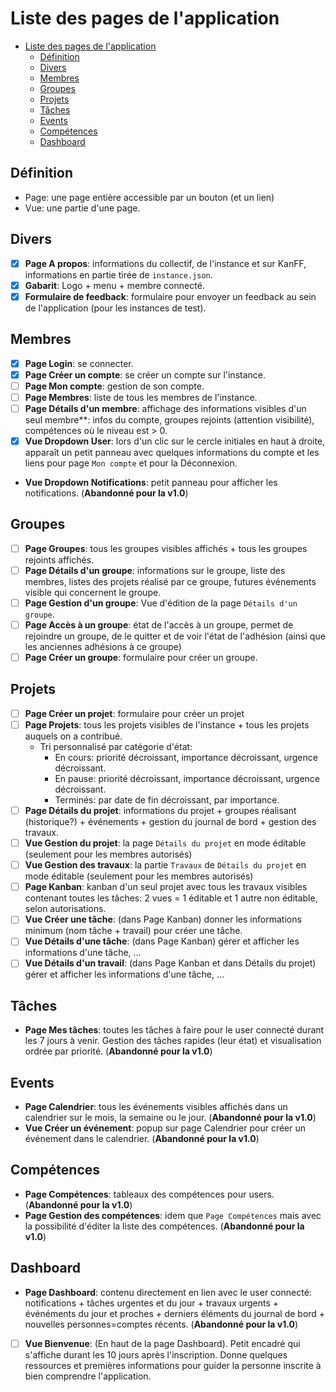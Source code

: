 # Liste des pages de l'application

<!-- MDTOC maxdepth:6 firsth1:1 numbering:0 flatten:0 bullets:1 updateOnSave:1 -->

- [Liste des pages de l'application](#liste-des-pages-de-lapplication)   
   - [Définition](#définition)   
   - [Divers](#divers)   
   - [Membres](#membres)   
   - [Groupes](#groupes)   
   - [Projets](#projets)   
   - [Tâches](#tâches)   
   - [Events](#events)   
   - [Compétences](#compétences)   
   - [Dashboard](#dashboard)   

<!-- /MDTOC -->

## Définition
- Page: une page entière accessible par un bouton (et un lien)
- Vue: une partie d'une page.

## Divers
- [x] **Page A propos**: informations du collectif, de l'instance et sur KanFF, informations en partie tirée de `instance.json`.
- [x] **Gabarit**: Logo + menu + membre connecté.
- [x] **Formulaire de feedback**: formulaire pour envoyer un feedback au sein de l'application (pour les instances de test).

## Membres
- [x] **Page Login**: se connecter.
- [x] **Page Créer un compte**: se créer un compte sur l'instance.
- [ ] **Page Mon compte**: gestion de son compte.
- [ ] **Page Membres**: liste de tous les membres de l'instance.
- [ ] **Page Détails d'un membre**: affichage des informations visibles d'un seul membre**: infos du compte, groupes rejoints (attention visibilité), compétences où le niveau est > 0.
- [x] **Vue Dropdown User**: lors d'un clic sur le cercle initiales en haut à droite, apparaît un petit panneau avec quelques informations du compte et les liens pour page `Mon compte` et pour la Déconnexion.
- **Vue Dropdown Notifications**: petit panneau pour afficher les notifications. (**Abandonné pour la v1.0**)

## Groupes
- [ ] **Page Groupes**: tous les groupes visibles affichés + tous les groupes rejoints affichés.
- [ ] **Page Détails d'un groupe**: informations sur le groupe, liste des membres, listes des projets réalisé par ce groupe, futures événements visible qui concernent le groupe.
- [ ] **Page Gestion d'un groupe**: Vue d'édition de la page `Détails d'un groupe`.
- [ ] **Page Accès à un groupe**: état de l'accès à un groupe, permet de rejoindre un groupe, de le quitter et de voir l'état de l'adhésion (ainsi que les anciennes adhésions à ce groupe)
- [ ] **Page Créer un groupe**: formulaire pour créer un groupe.

## Projets
- [ ] **Page Créer un projet**: formulaire pour créer un projet
- [ ] **Page Projets**: tous les projets visibles de l'instance + tous les projets auquels on a contribué.
	- Tri personnalisé par catégorie d'état:
		- En cours: priorité décroissant, importance décroissant, urgence décroissant.
		- En pause: priorité décroissant, importance décroissant, urgence décroissant.
		- Terminés: par date de fin décroissant, par importance.
- [ ] **Page Détails du projet**: informations du projet + groupes réalisant (historique?) + événements + gestion du journal de bord + gestion des travaux.
- [ ] **Vue Gestion du projet**: la page `Détails du projet` en mode éditable (seulement pour les membres autorisés)
- [ ] **Vue Gestion des travaux**: la partie `Travaux` de `Détails du projet` en mode éditable (seulement pour les membres autorisés)
- [ ] **Page Kanban**: kanban d'un seul projet avec tous les travaux visibles contenant toutes les tâches: 2 vues = 1 éditable et 1 autre non éditable, selon autorisations.
- [ ] **Vue Créer une tâche**: (dans Page Kanban) donner les informations minimum (nom tâche + travail) pour créer une tâche.
- [ ] **Vue Détails d'une tâche**: (dans Page Kanban) gérer et afficher les informations d'une tâche, ...
- [ ] **Vue Détails d'un travail**: (dans Page Kanban et dans Détails du projet) gérer et afficher les informations d'une tâche, ...

## Tâches
- **Page Mes tâches**: toutes les tâches à faire pour le user connecté durant les 7 jours à venir. Gestion des tâches rapides (leur état) et visualisation ordrée par priorité. (**Abandonné pour la v1.0**)

## Events
- **Page Calendrier**: tous les événements visibles affichés dans un calendrier sur le mois, la semaine ou le jour. (**Abandonné pour la v1.0**)
- **Vue Créer un événement**: popup sur page Calendrier pour créer un événement dans le calendrier. (**Abandonné pour la v1.0**)

## Compétences
- **Page Compétences**: tableaux des compétences pour users. (**Abandonné pour la v1.0**)
- **Page Gestion des compétences**: idem que `Page Compétences` mais avec la possibilité d'éditer la liste des compétences. (**Abandonné pour la v1.0**)

## Dashboard
- **Page Dashboard**: contenu directement en lien avec le user connecté: notifications + tâches urgentes et du jour + travaux urgents + événéments du jour et proches + derniers éléments du journal de bord + nouvelles personnes=comptes récents. (**Abandonné pour la v1.0**)
- [ ] **Vue Bienvenue**: (En haut de la page Dashboard). Petit encadré qui s'affiche durant les 10 jours après l'inscription. Donne quelques ressources et premières informations pour guider la personne inscrite à bien comprendre l'application.
